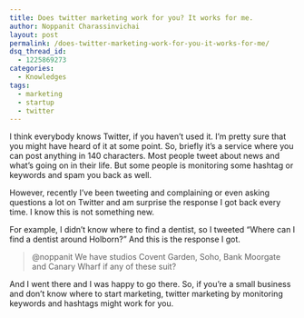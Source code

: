```yaml
---
title: Does twitter marketing work for you? It works for me.
author: Noppanit Charassinvichai
layout: post
permalink: /does-twitter-marketing-work-for-you-it-works-for-me/
dsq_thread_id:
  - 1225869273
categories:
  - Knowledges
tags:
  - marketing
  - startup
  - twitter
---
```

I think everybody knows Twitter, if you haven&#8217;t used it. I&#8217;m pretty sure that you might have heard of it at some point. So, briefly it&#8217;s a service where you can post anything in 140 characters. Most people tweet about news and what&#8217;s going on in their life. But some people is monitoring some hashtag or keywords and spam you back as well.

However, recently I&#8217;ve been tweeting and complaining or even asking questions a lot on Twitter and am surprise the response I got back every time. I know this is not something new.

For example, I didn&#8217;t know where to find a dentist, so I tweeted &#8220;Where can I find a dentist around Holborn?&#8221; And this is the response I got. 

> @noppanit We have studios Covent Garden, Soho, Bank Moorgate and Canary Wharf if any of these suit? 

And I went there and I was happy to go there. So, if you&#8217;re a small business and don&#8217;t know where to start marketing, twitter marketing by monitoring keywords and hashtags might work for you.
